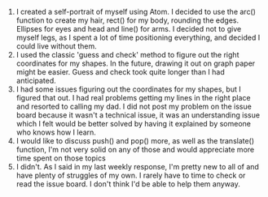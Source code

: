 1. I created a self-portrait of myself using Atom. I decided to use the arc() function
to create my hair, rect() for my body, rounding the edges. Ellipses for eyes and head and line()
for arms. I decided not to give myself legs, as I spent a lot of time positioning everything, and decided I
could live without them.
2. I used the classic 'guess and check' method to figure out the right coordinates for my shapes.
In the future, drawing it out on graph paper might be easier. Guess and check took quite longer than
I had anticipated.
3. I had some issues figuring out the coordinates for my shapes, but I figured that out.
I had real problems getting my lines in the right place and resorted to calling my dad.
I did not post my problem on the issue board because it wasn't a technical issue, it was an understanding
issue which I felt would be better solved by having it explained by someone who knows how I learn.
4. I would like to discuss push() and pop() more, as well as the translate() function, I'm not very solid
on any of those and would appreciate more time spent on those topics
5. I didn't. As I said in my last weekly response, I'm pretty new to all of
and have plenty of struggles of my own. I rarely have to time to check or
read the issue board. I don't think I'd be able to help them anyway. 
